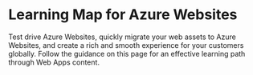 <!-- deleted in Global -->

<properties 
	pageTitle="Learning Map for Azure Websites" 
	description="Get a visual map through all the resources you need to go from 0 to 60 on Azure Websites." 
	services="app-service\web" 
	documentationCenter="" 
	authors="cephalin" 
	manager="wpickett" 
	editor=""/>

<tags
	ms.service="app-service-web"
	ms.date="07/07/2015"
	wacn.date=""/>


# Learning Map for Azure Websites
Test drive Azure Websites, quickly migrate your web assets to Azure Websites, and create a rich and smooth experience for your customers globally. Follow the guidance on this page for an effective learning path through Web Apps content. 

<object type="image/svg+xml" data="https://sidneyhcontent.blob.core.windows.net/documentation/websites-learning-map.svg" width="100%" height="100%">
</object>
 